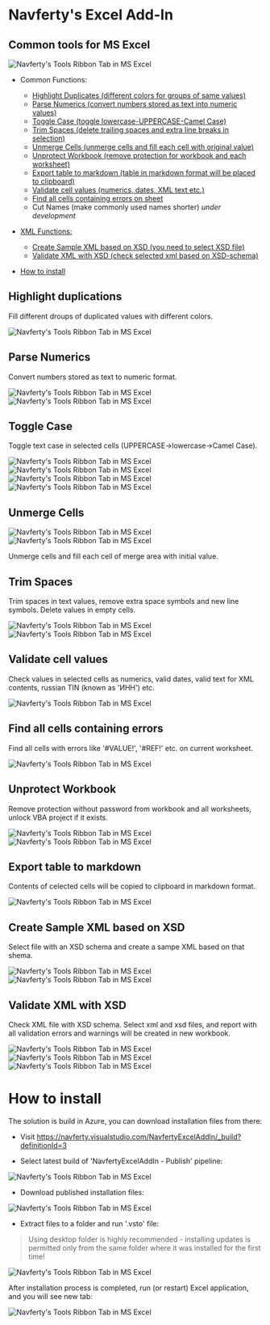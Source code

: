 # Navferty's Excel Add-In

## Common tools for MS Excel ##

![Navferty's Tools Ribbon Tab in MS Excel](images/NavfertyToolsRibbonEn.png)


* Common Functions:
    * [Highlight Duplicates (different colors for groups of same values)](#highlight-duplications)
    * [Parse Numerics (convert numbers stored as text into numeric values)](#parse-numerics)
    * [Toggle Case (toggle lowercase-UPPERCASE-Camel Case)](#toggle-case)
    * [Trim Spaces (delete trailing spaces and extra line breaks in selection)](#trim-spaces)
    * [Unmerge Cells (unmerge cells and fill each cell with original value)](#unmerge-cells)
    * [Unprotect Workbook (remove protection for workbook and each worksheet)](#unprotect-workbook)
    * [Export table to markdown (table in markdown format will be placed to clipboard)](#export-table-to-markdown)
    * [Validate cell values (numerics, dates, XML text etc.)](#validate-cell-values)
    * [Find all cells containing errors on sheet](#find-all-cells-containing-errors)
    * Cut Names (make commonly used names shorter) *under development*

* [XML Functions:]()
    * [Create Sample XML based on XSD (you need to select XSD file)](#create-sample-xml-based-on-xsd)
    * [Validate XML with XSD (check selected xml based on XSD-schema)](#validate-xml-with-xsd)

* [How to install](#how-to-install)

## Highlight duplications ##
Fill different droups of duplicated values with different colors.

![Navferty's Tools Ribbon Tab in MS Excel](images/Duplicates.png)


## Parse Numerics ##
Convert numbers stored as text to numeric format.

![Navferty's Tools Ribbon Tab in MS Excel](images/ParseNumerics1.png)
![Navferty's Tools Ribbon Tab in MS Excel](images/ParseNumerics2.png)


## Toggle Case ##
Toggle text case in selected cells (UPPERCASE->lowercase->Camel Case).

![Navferty's Tools Ribbon Tab in MS Excel](images/ToggleCase1.png)
![Navferty's Tools Ribbon Tab in MS Excel](images/ToggleCase2.png)
![Navferty's Tools Ribbon Tab in MS Excel](images/ToggleCase3.png)
![Navferty's Tools Ribbon Tab in MS Excel](images/ToggleCase4.png)


## Unmerge Cells ##
![Navferty's Tools Ribbon Tab in MS Excel](images/Unmerge1.png)
![Navferty's Tools Ribbon Tab in MS Excel](images/Unmerge2.png)

Unmerge cells and fill each cell of merge area with initial value.


## Trim Spaces ##
Trim spaces in text values, remove extra space symbols and new line symbols. Delete values in empty cells.

![Navferty's Tools Ribbon Tab in MS Excel](images/TrimSpaces1.png)
![Navferty's Tools Ribbon Tab in MS Excel](images/TrimSpaces2.png)


## Validate cell values ##
Check values in selected cells as numerics, valid dates, valid text for XML contents, russian TIN (known as 'ИНН') etc.

![Navferty's Tools Ribbon Tab in MS Excel](images/Validate.png)


## Find all cells containing errors ##
Find all cells with errors like '#VALUE!', '#REF!' etc. on current worksheet.

![Navferty's Tools Ribbon Tab in MS Excel](images/FindErrorValues.png)


## Unprotect Workbook ##
Remove protection without password from workbook and all worksheets, unlock VBA project if it exists.

![Navferty's Tools Ribbon Tab in MS Excel](images/Unprotect1.png)
![Navferty's Tools Ribbon Tab in MS Excel](images/Unprotect2.png)


## Export table to markdown ##
Contents of celected cells will be copied to clipboard in markdown format.

![Navferty's Tools Ribbon Tab in MS Excel](images/ExportToMarkdown.png)


## Create Sample XML based on XSD ##
Select file with an XSD schema and create a sampe XML based on that shema.

![Navferty's Tools Ribbon Tab in MS Excel](images/SampleXml1.png)
![Navferty's Tools Ribbon Tab in MS Excel](images/SampleXml2.png)



## Validate XML with XSD ##
Check XML file with XSD schema. Select xml and xsd files, and report with all validation errors and warnings will be created in new workbook.

![Navferty's Tools Ribbon Tab in MS Excel](images/ValidateXml1.png)
![Navferty's Tools Ribbon Tab in MS Excel](images/ValidateXml2.png)
![Navferty's Tools Ribbon Tab in MS Excel](images/ValidateXml3.png)


# How to install #

The solution is build in Azure, you can download installation files from there:

* Visit https://navferty.visualstudio.com/NavfertyExcelAddIn/_build?definitionId=3

* Select latest build of 'NavfertyExcelAddIn - Publish' pipeline:

![Navferty's Tools Ribbon Tab in MS Excel](images/Install1.png)

* Download published installation files:

![Navferty's Tools Ribbon Tab in MS Excel](images/Install2.png)

* Extract files to a folder and run '.vsto' file:

> Using desktop folder is highly recommended - installing updates
> is permitted only from the same folder where it was installed
> for the first time!

![Navferty's Tools Ribbon Tab in MS Excel](images/Install3.png)

After installation process is completed, run (or restart) Excel application, and you will see new tab:

![Navferty's Tools Ribbon Tab in MS Excel](images/Install4.png)
